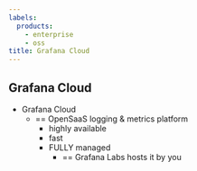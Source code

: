 ```yaml
---
labels:
  products:
    - enterprise
    - oss
title: Grafana Cloud
---
```


## Grafana Cloud

* Grafana Cloud
  * == OpenSaaS logging & metrics platform
    * highly available
    * fast
    * FULLY managed
      * == Grafana Labs hosts it by you
